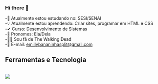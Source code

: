 ### Hi there 👋

<!--
**Emilly-Dantas/Emilly-Dantas** is a ✨ _special_ ✨ repository because its `README.md` (this file) appears on your GitHub profile.

Here are some ideas to get you started:

- 🔭 I’m currently working on ...
- 🌱 I’m currently learning ...
- 👯 I’m looking to collaborate on ...
- 🤔 I’m looking for help with ...       
- 💬 Ask me about ...
- 📫 How to reach me: ...
- 😄 Pronouns: ...
- ⚡ Fun fact: ...
-->
-📕 Atualmente estou  estudando no: SESI/SENAI
<br>
-💡 Atualmente estou aprendendo: Criar sites, programar em HTML e CSS
<br>
-✔ Curso: Desenvolvimento de Sistemas
<br>
-👧 Pronomes: Ela/Dela
<br>
-🧟‍♀️ Sou fã de The Walking Dead
<br>
-📱 E-mail: emillybananinhasplit@gmail.com
<br>
## Ferramentas e Tecnologia
<br>
<img src="https://cdn.jsdelivr.net/gh/devicons/devicon/icons/github/github-original-wordmark.svg" widht="40" height"40"/>
